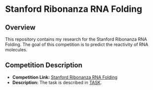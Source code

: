# Stanford Ribonanza RNA Folding

## Overview

This repository contains my research for the Stanford Ribonanza RNA Folding. The goal of this competition is to predict
the reactivity of RNA molecules.

## Competition Description

- **Competition Link:** [Stanford Ribonanza RNA Folding](https://www.kaggle.com/competitions/stanford-ribonanza-rna-folding)
- **Description:** The task is described in [TASK](doc/TASK.md).
